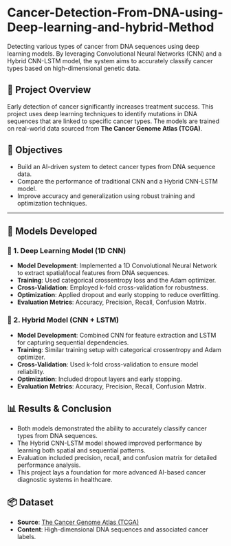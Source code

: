 # Cancer-Detection-From-DNA-using-Deep-learning-and-hybrid-Method
Detecting various types of cancer from DNA sequences using deep learning models. By leveraging Convolutional Neural Networks (CNN) and a Hybrid CNN-LSTM model, the system aims to accurately classify cancer types based on high-dimensional genetic data.

## 🚀 Project Overview
Early detection of cancer significantly increases treatment success. This project uses deep learning techniques to identify mutations in DNA sequences that are linked to specific cancer types. The models are trained on real-world data sourced from **The Cancer Genome Atlas (TCGA)**.

## 🎯 Objectives
- Build an AI-driven system to detect cancer types from DNA sequence data.
- Compare the performance of traditional CNN and a Hybrid CNN-LSTM model.
- Improve accuracy and generalization using robust training and optimization techniques.

---

## 🧠 Models Developed

### 🔹 1. Deep Learning Model (1D CNN)
- **Model Development**: Implemented a 1D Convolutional Neural Network to extract spatial/local features from DNA sequences.
- **Training**: Used categorical crossentropy loss and the Adam optimizer.
- **Cross-Validation**: Employed k-fold cross-validation for robustness.
- **Optimization**: Applied dropout and early stopping to reduce overfitting.
- **Evaluation Metrics**: Accuracy, Precision, Recall, Confusion Matrix.

### 🔹 2. Hybrid Model (CNN + LSTM)
- **Model Development**: Combined CNN for feature extraction and LSTM for capturing sequential dependencies.
- **Training**: Similar training setup with categorical crossentropy and Adam optimizer.
- **Cross-Validation**: Used k-fold cross-validation to ensure model reliability.
- **Optimization**: Included dropout layers and early stopping.
- **Evaluation Metrics**: Accuracy, Precision, Recall, Confusion Matrix.

## 📊 Results & Conclusion
- Both models demonstrated the ability to accurately classify cancer types from DNA sequences.
- The Hybrid CNN-LSTM model showed improved performance by learning both spatial and sequential patterns.
- Evaluation included precision, recall, and confusion matrix for detailed performance analysis.
- This project lays a foundation for more advanced AI-based cancer diagnostic systems in healthcare.

## 📦 Dataset
- **Source**: [The Cancer Genome Atlas (TCGA)](https://www.cancer.gov/about-nci/organization/ccg/research/structural-genomics/tcga)
- **Content**: High-dimensional DNA sequences and associated cancer labels.

